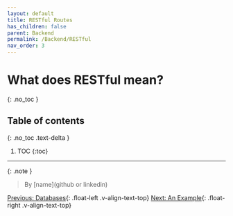 ```yaml
---
layout: default
title: RESTful Routes
has_children: false
parent: Backend
permalink: /Backend/RESTful
nav_order: 3
---
```


# What does RESTful mean?
{: .no_toc }

## Table of contents
{: .no_toc .text-delta }

1. TOC
{:toc}

---

{: .note }
> By [name](github or linkedin)



[Previous: Databases](Databases){: .float-left .v-align-text-top}
[Next: An Example](../Example){: .float-right .v-align-text-top}
